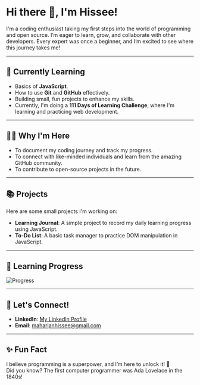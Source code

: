 # Hi there 👋, I'm Hissee!

I'm a coding enthusiast taking my first steps into the world of programming and open source. I’m eager to learn, grow, and collaborate with other developers. Every expert was once a beginner, and I’m excited to see where this journey takes me!

---

## 🌱 Currently Learning
- Basics of **JavaScript**.
- How to use **Git** and **GitHub** effectively.
- Building small, fun projects to enhance my skills.
- Currently, I'm doing a **111 Days of Learning Challenge**, where I'm learning and practicing web development.

---

## 👨‍💻 Why I'm Here
- To document my coding journey and track my progress.
- To connect with like-minded individuals and learn from the amazing GitHub community.
- To contribute to open-source projects in the future.

---

## 📚 Projects
Here are some small projects I'm working on:
- **Learning Journal**: A simple project to record my daily learning progress using JavaScript.
- **To-Do List**: A basic task manager to practice DOM manipulation in JavaScript.

---

## 🚀 Learning Progress
![Progress](https://progress-bar.dev/30/?title=111%20Days%20of%20Learning)

---

## 🤝 Let's Connect!
- **LinkedIn**: [My LinkedIn Profile](https://www.linkedin.com/in/hissee-maharjan-395591255/)
- **Email**: [maharjanhissee@gmail.com](mailto:maharjanhissee@gmail.com)

---

## ✨ Fun Fact
I believe programming is a superpower, and I’m here to unlock it! 🚀  
Did you know? The first computer programmer was Ada Lovelace in the 1840s!

